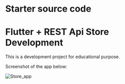 # Starter source code
# Flutter + REST Api Store Development

This is a development project for educational purpose.

Screenshot of the app below:

![Store_app](https://user-images.githubusercontent.com/48601468/194084868-9e89768d-5b37-495f-805f-3392b9fa1bdb.png)